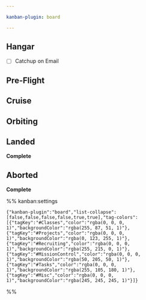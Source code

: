 ```yaml
---

kanban-plugin: board

---
```


## Hangar

- [ ] Catchup on Email


## Pre-Flight



## Cruise



## Orbiting



## Landed

**Complete**


## Aborted

**Complete**




%% kanban:settings
```
{"kanban-plugin":"board","list-collapse":[false,false,false,false,true,true],"tag-colors":[{"tagKey":"#Classes","color":"rgba(0, 0, 0, 1)","backgroundColor":"rgba(255, 87, 51, 1)"},{"tagKey":"#Projects","color":"rgba(0, 0, 0, 1)","backgroundColor":"rgba(0, 123, 255, 1)"},{"tagKey":"#Recruiting","color":"rgba(0, 0, 0, 1)","backgroundColor":"rgba(255, 215, 0, 1)"},{"tagKey":"#MissionControl","color":"rgba(0, 0, 0, 1)","backgroundColor":"rgba(50, 205, 50, 1)"},{"tagKey":"#Tasks","color":"rgba(0, 0, 0, 1)","backgroundColor":"rgba(255, 105, 180, 1)"},{"tagKey":"#Misc","color":"rgba(0, 0, 0, 1)","backgroundColor":"rgba(245, 245, 245, 1)"}]}
```
%%